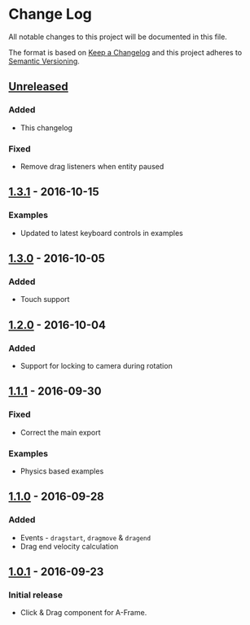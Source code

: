 # Change Log

All notable changes to this project will be documented in this file.

The format is based on [Keep a Changelog](http://keepachangelog.com/)
and this project adheres to [Semantic Versioning](http://semver.org/).

## [Unreleased][]

### Added

- This changelog

### Fixed

- Remove drag listeners when entity paused

## [1.3.1][] - 2016-10-15

### Examples

- Updated to latest keyboard controls in examples

## [1.3.0][] - 2016-10-05

### Added

- Touch support

## [1.2.0][] - 2016-10-04

### Added

- Support for locking to camera during rotation

## [1.1.1][] - 2016-09-30

### Fixed

- Correct the main export

### Examples

- Physics based examples

## [1.1.0][] - 2016-09-28

### Added

- Events - `dragstart`, `dragmove` & `dragend`
- Drag end velocity calculation

## [1.0.1][] - 2016-09-23

### Initial release

- Click & Drag component for A-Frame.

[Unreleased]: https://github.com/jesstelford/aframe-click-drag-component/compare/v1.3.1...HEAD
[1.3.1]: https://github.com/jesstelford/aframe-click-drag-component/compare/v1.3.0...v1.3.1
[1.3.0]: https://github.com/jesstelford/aframe-click-drag-component/compare/v1.2.0...v1.3.0
[1.2.0]: https://github.com/jesstelford/aframe-click-drag-component/compare/v1.1.1...v1.2.0
[1.1.1]: https://github.com/jesstelford/aframe-click-drag-component/compare/v1.1.0...v1.1.1
[1.1.0]: https://github.com/jesstelford/aframe-click-drag-component/compare/v1.0.1...v1.1.0
[1.0.1]: https://github.com/jesstelford/aframe-click-drag-component/tree/v1.0.1
